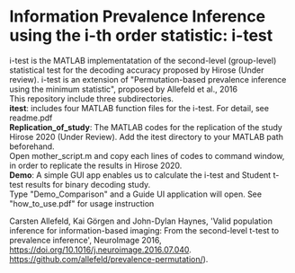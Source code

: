 # Information Prevalence Inference using the i-th order statistic: i-test
i-test is the MATLAB implementatation of the second-level (group-level) statistical test for the decoding accuracy proposed by Hirose (Under review). i-test is an extension of "Permutation-based prevalence inference using the minimum statistic", proposed by Allefeld et al., 2016<br>
This repository include three subdirectories.<br>
<b>itest</b>: includes four MATLAB function files for the i-test. For detail, see readme.pdf<br>
<b> Replication_of_study</b>: The MATLAB codes for the replication of the study Hirose 2020 (Under Review). Add the itest directory to your MATLAB path beforehand.<br>
Open mother_script.m and copy each lines of codes to command window, in order to replicate the results in Hirose 2020.<br>
<b>Demo</b>: A simple GUI app enables us to calculate the i-test and Student t-test results for binary decoding study.<br>
Type "Demo_Comparison" and a Guide UI application will open. See "how_to_use.pdf" for usage instruction <br>

Carsten Allefeld, Kai Görgen and John-Dylan Haynes, 'Valid population inference for information-based imaging: From the second-level t-test to prevalence inference', NeuroImage 2016, https://doi.org/10.1016/j.neuroimage.2016.07.040. https://github.com/allefeld/prevalence-permutation/).

